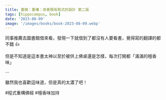 ```yaml
---
title: 書摘：重構：改善既有程式的設計 第二版
tags: [hippocampus, book]
date: '2023-08-09'
image: '/images/books/book-2023-08-09.webp'
---
```


同事推薦去圖書館借來看，發現一下就借到了都沒有人要看書，覺得寫的翻譯的都不錯 👍

但是不知道是這本書太神以至於被供上佛桌還是怎樣，每次打開都「滿滿的檀香味」

⋯

雖然我也喜歡這味道，但是真的太濃了吧！

#程式重構佛經 #檀香味加持
